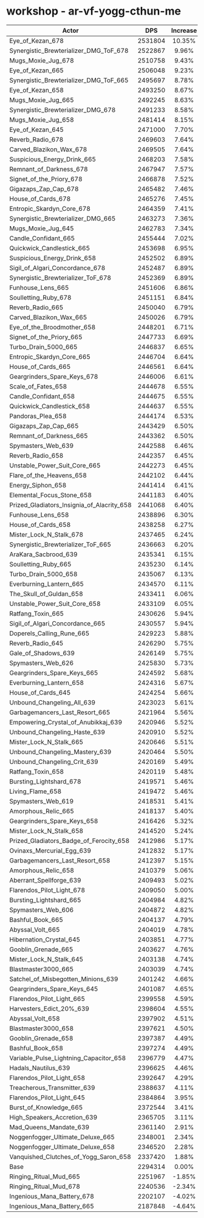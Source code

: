 # workshop - ar-vf-yogg-cthun-me
| Actor | DPS | Increase |
|---|:---:|:---:|
|Eye_of_Kezan_678|2531804|10.35%|
|Synergistic_Brewterializer_DMG_ToF_678|2522867|9.96%|
|Mugs_Moxie_Jug_678|2510758|9.43%|
|Eye_of_Kezan_665|2506048|9.23%|
|Synergistic_Brewterializer_DMG_ToF_665|2495697|8.78%|
|Eye_of_Kezan_658|2493250|8.67%|
|Mugs_Moxie_Jug_665|2492245|8.63%|
|Synergistic_Brewterializer_DMG_678|2491233|8.58%|
|Mugs_Moxie_Jug_658|2481414|8.15%|
|Eye_of_Kezan_645|2471000|7.70%|
|Reverb_Radio_678|2469603|7.64%|
|Carved_Blazikon_Wax_678|2469505|7.64%|
|Suspicious_Energy_Drink_665|2468203|7.58%|
|Remnant_of_Darkness_678|2467947|7.57%|
|Signet_of_the_Priory_678|2466878|7.52%|
|Gigazaps_Zap_Cap_678|2465482|7.46%|
|House_of_Cards_678|2465276|7.45%|
|Entropic_Skardyn_Core_678|2464359|7.41%|
|Synergistic_Brewterializer_DMG_665|2463273|7.36%|
|Mugs_Moxie_Jug_645|2462783|7.34%|
|Candle_Confidant_665|2455444|7.02%|
|Quickwick_Candlestick_665|2453698|6.95%|
|Suspicious_Energy_Drink_658|2452502|6.89%|
|Sigil_of_Algari_Concordance_678|2452487|6.89%|
|Synergistic_Brewterializer_ToF_678|2452369|6.89%|
|Funhouse_Lens_665|2451606|6.86%|
|Soulletting_Ruby_678|2451151|6.84%|
|Reverb_Radio_665|2450040|6.79%|
|Carved_Blazikon_Wax_665|2450026|6.79%|
|Eye_of_the_Broodmother_658|2448201|6.71%|
|Signet_of_the_Priory_665|2447733|6.69%|
|Turbo_Drain_5000_665|2446837|6.65%|
|Entropic_Skardyn_Core_665|2446704|6.64%|
|House_of_Cards_665|2446561|6.64%|
|Geargrinders_Spare_Keys_678|2446006|6.61%|
|Scale_of_Fates_658|2444678|6.55%|
|Candle_Confidant_658|2444675|6.55%|
|Quickwick_Candlestick_658|2444637|6.55%|
|Pandoras_Plea_658|2444174|6.53%|
|Gigazaps_Zap_Cap_665|2443429|6.50%|
|Remnant_of_Darkness_665|2443362|6.50%|
|Spymasters_Web_639|2442588|6.46%|
|Reverb_Radio_658|2442357|6.45%|
|Unstable_Power_Suit_Core_665|2442273|6.45%|
|Flare_of_the_Heavens_658|2442102|6.44%|
|Energy_Siphon_658|2441414|6.41%|
|Elemental_Focus_Stone_658|2441183|6.40%|
|Prized_Gladiators_Insignia_of_Alacrity_658|2441068|6.40%|
|Funhouse_Lens_658|2438896|6.30%|
|House_of_Cards_658|2438258|6.27%|
|Mister_Lock_N_Stalk_678|2437465|6.24%|
|Synergistic_Brewterializer_ToF_665|2436663|6.20%|
|AraKara_Sacbrood_639|2435341|6.15%|
|Soulletting_Ruby_665|2435230|6.14%|
|Turbo_Drain_5000_658|2435067|6.13%|
|Everburning_Lantern_665|2434570|6.11%|
|The_Skull_of_Guldan_658|2433411|6.06%|
|Unstable_Power_Suit_Core_658|2433109|6.05%|
|Ratfang_Toxin_665|2430626|5.94%|
|Sigil_of_Algari_Concordance_665|2430557|5.94%|
|Doperels_Calling_Rune_665|2429223|5.88%|
|Reverb_Radio_645|2426290|5.75%|
|Gale_of_Shadows_639|2426149|5.75%|
|Spymasters_Web_626|2425830|5.73%|
|Geargrinders_Spare_Keys_665|2424592|5.68%|
|Everburning_Lantern_658|2424316|5.67%|
|House_of_Cards_645|2424254|5.66%|
|Unbound_Changeling_All_639|2423023|5.61%|
|Garbagemancers_Last_Resort_665|2421964|5.56%|
|Empowering_Crystal_of_Anubikkaj_639|2420946|5.52%|
|Unbound_Changeling_Haste_639|2420910|5.52%|
|Mister_Lock_N_Stalk_665|2420646|5.51%|
|Unbound_Changeling_Mastery_639|2420464|5.50%|
|Unbound_Changeling_Crit_639|2420169|5.49%|
|Ratfang_Toxin_658|2420119|5.48%|
|Bursting_Lightshard_678|2419571|5.46%|
|Living_Flame_658|2419472|5.46%|
|Spymasters_Web_619|2418531|5.41%|
|Amorphous_Relic_665|2418137|5.40%|
|Geargrinders_Spare_Keys_658|2416426|5.32%|
|Mister_Lock_N_Stalk_658|2414520|5.24%|
|Prized_Gladiators_Badge_of_Ferocity_658|2412986|5.17%|
|Ovinaxs_Mercurial_Egg_639|2412832|5.17%|
|Garbagemancers_Last_Resort_658|2412397|5.15%|
|Amorphous_Relic_658|2410379|5.06%|
|Aberrant_Spellforge_639|2409493|5.02%|
|Flarendos_Pilot_Light_678|2409050|5.00%|
|Bursting_Lightshard_665|2404984|4.82%|
|Spymasters_Web_606|2404872|4.82%|
|Bashful_Book_665|2404137|4.79%|
|Abyssal_Volt_665|2404019|4.78%|
|Hibernation_Crystal_645|2403851|4.77%|
|Gooblin_Grenade_665|2403627|4.76%|
|Mister_Lock_N_Stalk_645|2403138|4.74%|
|Blastmaster3000_665|2403039|4.74%|
|Satchel_of_Misbegotten_Minions_639|2401242|4.66%|
|Geargrinders_Spare_Keys_645|2401087|4.65%|
|Flarendos_Pilot_Light_665|2399558|4.59%|
|Harvesters_Edict_20%_639|2398604|4.55%|
|Abyssal_Volt_658|2397902|4.51%|
|Blastmaster3000_658|2397621|4.50%|
|Gooblin_Grenade_658|2397387|4.49%|
|Bashful_Book_658|2397274|4.49%|
|Variable_Pulse_Lightning_Capacitor_658|2396779|4.47%|
|Hadals_Nautilus_639|2396625|4.46%|
|Flarendos_Pilot_Light_658|2392647|4.29%|
|Treacherous_Transmitter_639|2388637|4.11%|
|Flarendos_Pilot_Light_645|2384864|3.95%|
|Burst_of_Knowledge_665|2372544|3.41%|
|High_Speakers_Accretion_639|2365705|3.11%|
|Mad_Queens_Mandate_639|2361140|2.91%|
|Noggenfogger_Ultimate_Deluxe_665|2348001|2.34%|
|Noggenfogger_Ultimate_Deluxe_658|2346520|2.28%|
|Vanquished_Clutches_of_Yogg_Saron_658|2337420|1.88%|
|Base|2294314|0.00%|
|Ringing_Ritual_Mud_665|2251967|-1.85%|
|Ringing_Ritual_Mud_678|2240536|-2.34%|
|Ingenious_Mana_Battery_678|2202107|-4.02%|
|Ingenious_Mana_Battery_665|2187848|-4.64%|
